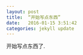 ```yaml
---
layout: post
title:  “开始写点东西”
date:   2016-01-15 3:51:42
categories: jekyll update
---
```

开始写点东西了.


            